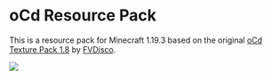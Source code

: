 # oCd Resource Pack

This is a resource pack for Minecraft 1.19.3 based on the original [oCd Texture Pack 1.8](https://www.planetminecraft.com/texture-pack/ocd-pack/) by [FVDisco](https://www.youtube.com/channel/UCJ6oisIrPR4WqJbk6JeLoBw).

![](https://user-images.githubusercontent.com/38903351/215315483-d84b6f97-dc8f-4d3f-b7c3-b2a18d36d987.png)
